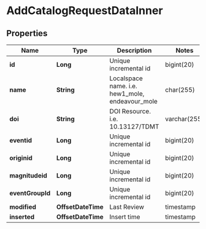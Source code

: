 

# AddCatalogRequestDataInner


## Properties

| Name | Type | Description | Notes |
|------------ | ------------- | ------------- | -------------|
|**id** | **Long** | Unique incremental id | bigint(20) |  [optional] [readonly] |
|**name** | **String** | Localspace name. i.e. hew1_mole, endeavour_mole | char(255) |  |
|**doi** | **String** | DOI Resource. i.e. 10.13127/TDMT | varchar(255) |  [optional] |
|**eventid** | **Long** | Unique incremental id | bigint(20) |  [optional] [readonly] |
|**originid** | **Long** | Unique incremental id | bigint(20) |  [optional] |
|**magnitudeid** | **Long** | Unique incremental id | bigint(20) |  [optional] |
|**eventGroupId** | **Long** | Unique incremental id | bigint(20) |  [optional] [readonly] |
|**modified** | **OffsetDateTime** | Last Review | timestamp |  [optional] [readonly] |
|**inserted** | **OffsetDateTime** | Insert time | timestamp |  [optional] [readonly] |



